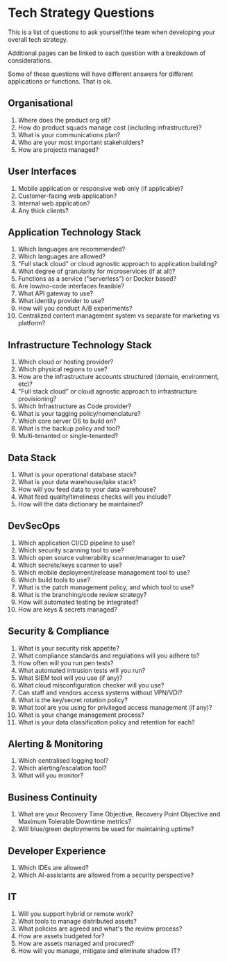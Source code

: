 # Tech Strategy Questions

This is a list of questions to ask yourself/the team when developing your overall tech strategy.

Additional pages can be linked to each question with a breakdown of considerations.

Some of these questions will have different answers for different applications or functions. That is ok.

## Organisational
1. Where does the product org sit?
2. How do product squads manage cost (including infrastructure)?
3. What is your communications plan?
4. Who are your most important stakeholders?
5. How are projects managed?

## User Interfaces
1. Mobile application or responsive web only (if applicable)?
2. Customer-facing web application?
3. Internal web application?
4. Any thick clients?

## Application Technology Stack
1. Which languages are recommended?
2. Which languages are allowed?
3. "Full stack cloud" or cloud agnostic approach to application building?
4. What degree of granularity for microservices (if at all)?
5. Functions as a service ("serverless") or Docker based?
6. Are low/no-code interfaces feasible?
7. What API gateway to use?
8. What identity provider to use?
9. How will you conduct A/B experiments?
10. Centralized content management system vs separate for marketing vs platform?

## Infrastructure Technology Stack
1. Which cloud or hosting provider?
2. Which physical regions to use?
3. How are the infrastructure accounts structured (domain, environment, etc)?
4. "Full stack cloud" or cloud agnostic approach to infrastructure provisioning?
5. Which Infrastructure as Code provider?
6. What is your tagging policy/nomenclature?
7. Which core server OS to build on?
8. What is the backup policy and tool?
9. Multi-tenanted or single-tenanted?

## Data Stack
1. What is your operational database stack?
2. What is your data warehouse/lake stack?
3. How will you feed data to your data warehouse?
4. What feed quality/timeliness checks will you include?
5. How will the data dictionary be maintained?

## DevSecOps
1. Which application CI/CD pipeline to use?
2. Which security scanning tool to use?
3. Which open source vulnerability scanner/manager to use?
4. Which secrets/keys scanner to use?
5. Which mobile deployment/release management tool to use?
6. Which build tools to use?
7. What is the patch management policy, and which tool to use?
8. What is the branching/code review strategy?
9. How will automated testing be integrated?
10. How are keys & secrets managed?

## Security & Compliance
1. What is your security risk appetite?
2. What compliance standards and regulations will you adhere to?
3. How often will you run pen tests?
4. What automated intrusion tests will you run?
5. What SIEM tool will you use (if any)?
6. What cloud misconfiguration checker will you use?
7. Can staff and vendors access systems without VPN/VDI?
8. What is the key/secret rotation policy?
9. What tool are you using for privileged access management (if any)?
10. What is your change management process?
11. What is your data classification policy and retention for each?

## Alerting & Monitoring
1. Which centralised logging tool?
2. Which alerting/escalation tool?
3. What will you monitor?

## Business Continuity
1. What are your Recovery Time Objective, Recovery Point Objective and Maximum Tolerable Downtime metrics?
2. Will blue/green deployments be used for maintaining uptime?

## Developer Experience
1. Which IDEs are allowed?
2. Which AI-assistants are allowed from a security perspective?

## IT
1. Will you support hybrid or remote work?
2. What tools to manage distributed assets?
3. What policies are agreed and what's the review process?
4. How are assets budgeted for?
5. How are assets managed and procured?
6. How will you manage, mitigate and eliminate shadow IT?
